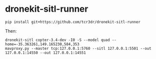 # dronekit-sitl-runner

```
pip install git+https://github.com/tcr3dr/dronekit-sitl-runner
```

Then:

```
dronekit-sitl copter-3.4-dev -I0 -S --model quad --home=-35.363261,149.165230,584,353
mavproxy.py --master tcp:127.0.0.1:5760 --sitl 127.0.0.1:5501 --out 127.0.0.1:14550 --out 127.0.0.1:14551
```

